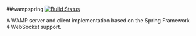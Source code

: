 ##wampspring 
[![Build Status](https://api.travis-ci.org/ralscha/springwamp.png)](http://travis-ci.org/ralscha/springwamp)


A WAMP server and client implementation based on the Spring Framework 4 WebSocket support.

